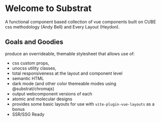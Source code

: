 # Welcome to Substrat

A functional component based collection of vue components built on CUBE css methodology (Andy Bell) and Every Layout (Heydon).

## Goals and Goodies

produce an overrideable, themable stylesheet that allows use of:
- css custom props,
- unocss utility classes, 
- total responsiveness at the layout and component level
- semantic HTML
- dark mode (and other color themeable modes using @substrat/chromajs)
- output webcomponent versions of each
- atomic and molecular designs
- provides some basic layouts for use with `vite-plugin-vue-layouts` as a bonus
- SSR/SSG Ready